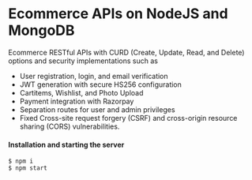 # Ecommerce APIs on NodeJS and MongoDB

Ecommerce RESTful APIs with CURD (Create, Update, Read, and Delete) options and security implementations such as
- User registration, login, and email verification
- JWT generation with secure HS256 configuration
- Cartitems, Wishlist, and Photo Upload
- Payment integration with Razorpay
- Separation routes for user and admin privileges
- Fixed Cross-site request forgery (CSRF) and cross-origin resource sharing (CORS) vulnerabilities.

#### Installation and starting the server
```
$ npm i
$ npm start
```
